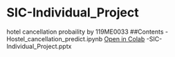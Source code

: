 # SIC-Individual_Project
hotel cancellation probaility by 119ME0033
##Contents
-Hostel_cancellation_predict.ipynb [Open in Colab](https://colab.research.google.com/drive/1wnDaF0xgQghicdKy9c4fQ56XKdh_XKks)
-SIC-Individual_Project.pptx
